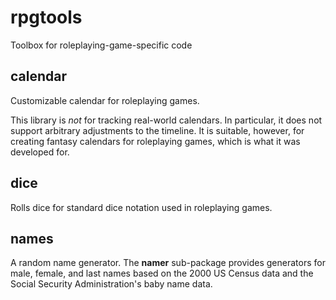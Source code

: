 # rpgtools
Toolbox for roleplaying-game-specific code

## calendar
Customizable calendar for roleplaying games.

This library is *not* for tracking real-world calendars. In particular, it does not support arbitrary adjustments to the
timeline. It is suitable, however, for creating fantasy calendars for roleplaying games, which is what it was developed
for.

## dice
Rolls dice for standard dice notation used in roleplaying games.

## names
A random name generator. The **namer** sub-package provides generators for male, female, and last names based on the
2000 US Census data and the Social Security Administration's baby name data.